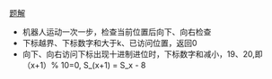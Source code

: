 [题解](https://leetcode-cn.com/problems/ji-qi-ren-de-yun-dong-fan-wei-lcof/solution/mian-shi-ti-13-ji-qi-ren-de-yun-dong-fan-wei-dfs-b/)

- 机器人运动一次一步，检查当前位置后向下、向右检查
- 下标越界、下标数字和大于k、已访问位置，返回0
- 向下、向右访问下标出现十进制进位时，下标数字和减小，19、20,即（x+1）% 10=0, S_(x+1) = S_x - 8